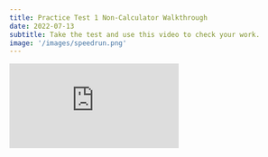 ```yaml
---
title: Practice Test 1 Non-Calculator Walkthrough
date: 2022-07-13
subtitle: Take the test and use this video to check your work.
image: '/images/speedrun.png'
---
```


<p><iframe src="https://www.youtube.com/watch?v=X40RvCSqADA" loading="lazy" frameborder="0" allowfullscreen></iframe></p>

